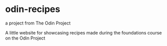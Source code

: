 # odin-recipes

a project from The Odin Project

A little website for showcasing recipes made during the foundations course on the Odin Project
